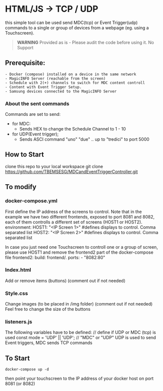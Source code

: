 # HTML/JS -> TCP / UDP 

this simple tool can be used send MDC(tcp) or Event Trigger(udp) commands to a single or group of devices from a webpage (eg. using a Touchscreen).

> **WARNING**
Provided as is - Please audit the code before using it.
No Support

## Prerequisite:

    - Docker (compose) installed on a device in the same network
    - MagicINFO Server (reachable from the screen)
    - Schedule with 2(+) channels to switch for MDC content controll
    - Content with Event Trigger Setup. 
    - Samsung devices connected to the MagicINFO Server

### About the sent commands
Commands are set to send: 
- for MDC: 
    - Sends HEX to change the Schedule Channel to 1 - 10 
- for UDP(Event trigger);
    - Sends ASCI command "uno" "due" .. up to "tredici" to port 5000 

## How to Start
clone this repo to your local workspace
    git clone https://github.com/TBEMSESG/MDCandEventTriggerController.git


## To modify
### docker-compose.yml
First define the IP address of the screens to control. Note that in the example we have two different frontends, exposed to port 8081 and 8082, each of them controlls a different set of screens (HOST1 or HOST2).
    environment:
      HOST1: "<IP Screen 1>"  #defines displays to control. Comma separated list 
      HOST2: "<IP Screen 2>"  #defines displays to control. Comma separated list 

In case you just need one Touchscreen to controll one or a group of screen, please use HOST1 and remove the frontend2 part of the docker-compose file
     frontend2:
    build: frontend/.
    ports:
      - "8082:80"

### Index.html
Add or remove items (buttons) (comment out if not needed)

### Style.css
Change images (to be placed in /img folder) (comment out if not needed)
Feel free to change the size of the buttons

### listeners.js
The following variables have to be defined: 
    // define if UDP or MDC (tcp) is used
    const mode = 'UDP' || 'UDP'; // "MDC" or "UDP" UDP is used to send Event triggers, MDC sends TCP commands

## To Start
    docker-compose up -d

then point your touchscreen to the IP address of your docker host on port 8081 (or 8082)